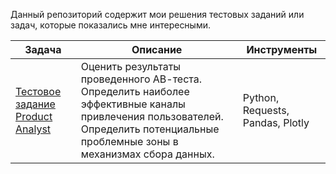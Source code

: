 Данный репозиторий содержит мои решения тестовых заданий или задач, которые показались мне интересными. 

| Задача | Описание  | Инструменты |
| --- | --- | --- |
|[Тестовое задание Product Analyst](https://github.com/konstantin-samsonov/test_tasks/tree/master/Cindicator_ProductAnalyst)| Оценить результаты проведенного АВ-теста. Определить наиболее эффективные каналы привлечения пользователей. Определить потенциальные проблемные зоны в механизмах сбора данных. | Python, Requests, Pandas, Plotly|